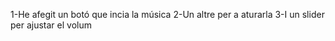 
1-He afegit un botó que incia la música
2-Un altre per a aturarla
3-I un slider per ajustar el volum
